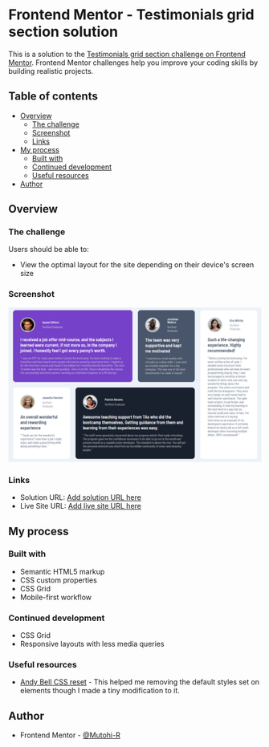 # Frontend Mentor - Testimonials grid section solution

This is a solution to the [Testimonials grid section challenge on Frontend Mentor](https://www.frontendmentor.io/challenges/testimonials-grid-section-Nnw6J7Un7). Frontend Mentor challenges help you improve your coding skills by building realistic projects. 

## Table of contents

- [Overview](#overview)
  - [The challenge](#the-challenge)
  - [Screenshot](#screenshot)
  - [Links](#links)
- [My process](#my-process)
  - [Built with](#built-with)
  - [Continued development](#continued-development)
  - [Useful resources](#useful-resources)
- [Author](#author)

## Overview

### The challenge

Users should be able to:

- View the optimal layout for the site depending on their device's screen size

### Screenshot

![](./images/screenshot.jpg.png)

### Links

- Solution URL: [Add solution URL here](https://your-solution-url.com)
- Live Site URL: [Add live site URL here]([https://your-live-site-url.com](https://magical-semolina-f59eba.netlify.app/))

## My process

### Built with

- Semantic HTML5 markup
- CSS custom properties
- CSS Grid
- Mobile-first workflow

### Continued development

- CSS Grid
- Responsive layouts with less media queries

### Useful resources

- [Andy Bell CSS reset](https://andy-bell.co.uk/a-more-modern-css-reset/) - This helped me removing the default styles set on elements though I made a tiny modification to it.

## Author

- Frontend Mentor - [@Mutohi-R](https://www.frontendmentor.io/profile/Mutohi-R)
